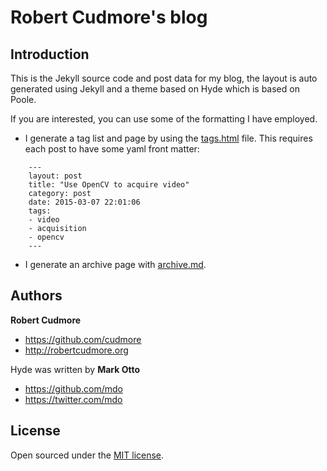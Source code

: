 # Robert Cudmore's blog 

## Introduction

This is the Jekyll source code and post data for my blog, the layout is auto generated using Jekyll and a theme based on Hyde which is based on Poole.

If you are interested, you can use some of the formatting I have employed.

- I generate a tag list and page by using the [tags.html](https://github.com/cudmore/cudmore.github.io/blob/master/tags.html) file. This requires each post to have some yaml front matter:

~~~
	---
	layout: post
	title: "Use OpenCV to acquire video"
	category: post
	date: 2015-03-07 22:01:06
	tags:
	- video  
	- acquisition  
	- opencv  
	---  
~~~

- I generate an archive page with [archive.md](https://github.com/cudmore/cudmore.github.io/blob/master/archive.md).

## Authors

**Robert Cudmore**  
- <https://github.com/cudmore>  
- <http://robertcudmore.org>

Hyde was written by **Mark Otto**  
- <https://github.com/mdo>  
- <https://twitter.com/mdo>

## License

Open sourced under the [MIT license](LICENSE.md).
